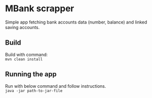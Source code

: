 # MBank scrapper
Simple app fetching bank accounts data (number, balance) and linked saving accounts.  

## Build
Build with command:  
`mvn clean install`

## Running the app

Run with below command and follow instructions.  
`java -jar path-to-jar-file`
